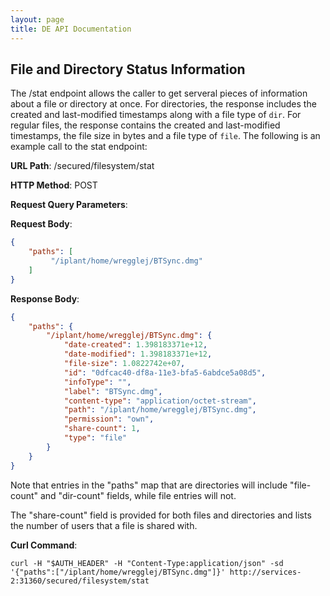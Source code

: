 ```yaml
---
layout: page
title: DE API Documentation
---
```


File and Directory Status Information
-------------------------------------

The /stat endpoint allows the caller to get serveral pieces of information about a file or directory at once. For directories, the response includes the created and last-modified timestamps along with a file type of `dir`. For regular files, the response contains the created and last-modified timestamps, the file size in bytes and a file type of `file`. The following is an example call to the stat endpoint:

__URL Path__: /secured/filesystem/stat

__HTTP Method__: POST

__Request Query Parameters__:

__Request Body__:

```json
{
    "paths": [
         "/iplant/home/wregglej/BTSync.dmg"
    ]
}
```

__Response Body__:
```json
{
    "paths": {
        "/iplant/home/wregglej/BTSync.dmg": {
            "date-created": 1.398183371e+12,
            "date-modified": 1.398183371e+12,
            "file-size": 1.0822742e+07,
            "id": "0dfcac40-df8a-11e3-bfa5-6abdce5a08d5",
            "infoType": "",
            "label": "BTSync.dmg",
            "content-type": "application/octet-stream",
            "path": "/iplant/home/wregglej/BTSync.dmg",
            "permission": "own",
            "share-count": 1,
            "type": "file"
        }
    }
}
```

Note that entries in the "paths" map that are directories will include "file-count" and "dir-count" fields, while file entries will not.

The "share-count" field is provided for both files and directories and lists the number of users that a file is shared with.

__Curl Command__:

    curl -H "$AUTH_HEADER" -H "Content-Type:application/json" -sd '{"paths":["/iplant/home/wregglej/BTSync.dmg"]}' http://services-2:31360/secured/filesystem/stat
